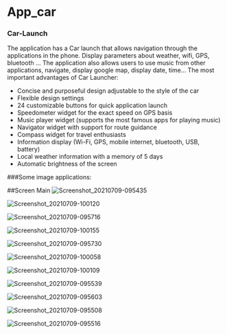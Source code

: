 # App_car
### Car-Launch
The application has a Car launch that allows navigation through the applications in the phone. Display parameters about weather, wifi, GPS, bluetooth ... The application also allows users to use music from other applications, navigate, display google map, display date, time...
The most important advantages of Car Launcher:
- Concise and purposeful design adjustable to the style of the car
- Flexible design settings
- 24 customizable buttons for quick application launch
- Speedometer widget for the exact speed on GPS basis
- Music player widget (supports the most famous apps for playing music)
- Navigator widget with support for route guidance
- Compass widget for travel enthusiasts
- Information display (Wi-Fi, GPS, mobile internet, bluetooth, USB, battery)
- Local weather information with a memory of 5 days
- Automatic brightness of the screen

###Some image applications:

##Screen Main
[](url)
![Screenshot_20210709-095435](https://user-images.githubusercontent.com/30252876/125019296-ec5f7480-e0a0-11eb-9247-d0f384ab4a3a.png)

![Screenshot_20210709-100120](https://user-images.githubusercontent.com/30252876/125019632-94753d80-e0a1-11eb-822e-d9c75c52cd19.png)

![Screenshot_20210709-095716](https://user-images.githubusercontent.com/30252876/125019673-a656e080-e0a1-11eb-885c-b921c6d8a41b.png)

![Screenshot_20210709-100155](https://user-images.githubusercontent.com/30252876/125019684-ab1b9480-e0a1-11eb-9cf8-47f8228e2473.png)

![Screenshot_20210709-095730](https://user-images.githubusercontent.com/30252876/125019692-ad7dee80-e0a1-11eb-81ce-f0c23e150331.png)

![Screenshot_20210709-100058](https://user-images.githubusercontent.com/30252876/125019703-b078df00-e0a1-11eb-8cf6-6c7dbb1e0465.png)

![Screenshot_20210709-100109](https://user-images.githubusercontent.com/30252876/125019711-b373cf80-e0a1-11eb-80ee-6efb26e31034.png)

![Screenshot_20210709-095539](https://user-images.githubusercontent.com/30252876/125019724-b79fed00-e0a1-11eb-93fe-14daa98dfed6.png)

![Screenshot_20210709-095603](https://user-images.githubusercontent.com/30252876/125019735-ba024700-e0a1-11eb-8364-724d536c1109.png)

![Screenshot_20210709-095508](https://user-images.githubusercontent.com/30252876/125019744-bcfd3780-e0a1-11eb-97be-2381210e6fa5.png)

![Screenshot_20210709-095516](https://user-images.githubusercontent.com/30252876/125019750-bff82800-e0a1-11eb-8fa5-2622f1d40112.png)

